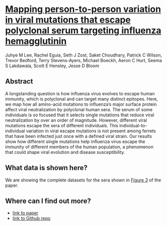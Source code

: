 # [Mapping person-to-person variation in viral mutations that escape polyclonal serum targeting influenza hemagglutinin](https://elifesciences.org/articles/49324)
Juhye M Lee, Rachel Eguia, Seth J Zost, Saket Choudhary, Patrick C Wilson, Trevor Bedford, Terry Stevens-Ayers, Michael Boeckh, Aeron C Hurt, Seema S Lakdawala, Scott E Hensley, Jesse D Bloom

## Abstract
A longstanding question is how influenza virus evolves to escape human immunity, which is polyclonal and can target many distinct epitopes. Here, we map how all amino-acid mutations to influenza’s major surface protein affect viral neutralization by polyclonal human sera. The serum of some individuals is so focused that it selects single mutations that reduce viral neutralization by over an order of magnitude. However, different viral mutations escape the sera of different individuals. This individual-to-individual variation in viral escape mutations is not present among ferrets that have been infected just once with a defined viral strain. Our results show how different single mutations help influenza virus escape the immunity of different members of the human population, a phenomenon that could shape viral evolution and disease susceptibility.

## What data is shown here?

We are showing the complete datasets for the sera shown in [Figure 3](https://elifesciences.org/articles/49324#fig3) of the paper.


## Where can I find out more?

- [link to paper](https://elifesciences.org/articles/49324)  
- [link to Github repo](https://github.com/jbloomlab/map_flu_serum_Perth2009_H3_HA)
